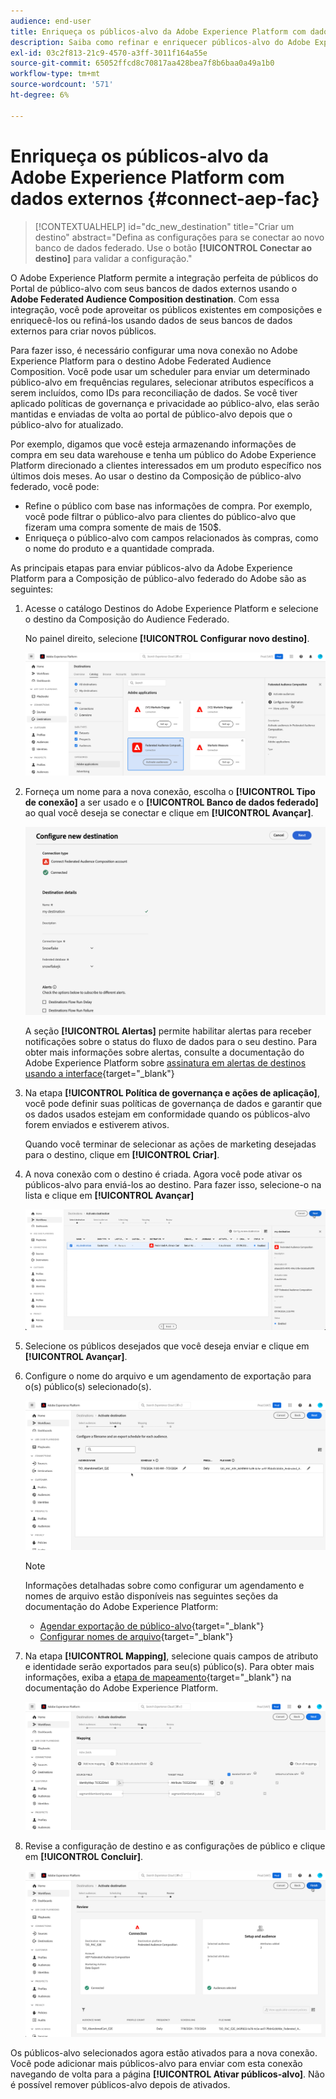 ```yaml
---
audience: end-user
title: Enriqueça os públicos-alvo da Adobe Experience Platform com dados externos
description: Saiba como refinar e enriquecer públicos-alvo do Adobe Experience Platform com dados de seus bancos de dados federados usando o destino de composição do público-alvo Federado.
exl-id: 03c2f813-21c9-4570-a3ff-3011f164a55e
source-git-commit: 65052ffcd8c70817aa428bea7f8b6baa0a49a1b0
workflow-type: tm+mt
source-wordcount: '571'
ht-degree: 6%

---
```


# Enriqueça os públicos-alvo da Adobe Experience Platform com dados externos {#connect-aep-fac}

>[!CONTEXTUALHELP]
>id="dc_new_destination"
>title="Criar um destino"
>abstract="Defina as configurações para se conectar ao novo banco de dados federado. Use o botão **[!UICONTROL Conectar ao destino]** para validar a configuração."

O Adobe Experience Platform permite a integração perfeita de públicos do Portal de público-alvo com seus bancos de dados externos usando o **Adobe Federated Audience Composition destination**. Com essa integração, você pode aproveitar os públicos existentes em composições e enriquecê-los ou refiná-los usando dados de seus bancos de dados externos para criar novos públicos.

Para fazer isso, é necessário configurar uma nova conexão no Adobe Experience Platform para o destino Adobe Federated Audience Composition. Você pode usar um scheduler para enviar um determinado público-alvo em frequências regulares, selecionar atributos específicos a serem incluídos, como IDs para reconciliação de dados. Se você tiver aplicado políticas de governança e privacidade ao público-alvo, elas serão mantidas e enviadas de volta ao portal de público-alvo depois que o público-alvo for atualizado.

Por exemplo, digamos que você esteja armazenando informações de compra em seu data warehouse e tenha um público do Adobe Experience Platform direcionado a clientes interessados em um produto específico nos últimos dois meses. Ao usar o destino da Composição de público-alvo federado, você pode:

* Refine o público com base nas informações de compra. Por exemplo, você pode filtrar o público-alvo para clientes do público-alvo que fizeram uma compra somente de mais de 150$.
* Enriqueça o público-alvo com campos relacionados às compras, como o nome do produto e a quantidade comprada.

As principais etapas para enviar públicos-alvo da Adobe Experience Platform para a Composição de público-alvo federado do Adobe são as seguintes:

1. Acesse o catálogo Destinos do Adobe Experience Platform e selecione o destino da Composição do Audience Federado.

   No painel direito, selecione **[!UICONTROL Configurar novo destino]**.

   ![](assets/destination-new.png)

1. Forneça um nome para a nova conexão, escolha o **[!UICONTROL Tipo de conexão]** a ser usado e o **[!UICONTROL Banco de dados federado]** ao qual você deseja se conectar e clique em **[!UICONTROL Avançar]**.

   ![](assets/destination-configure.png)

   A seção **[!UICONTROL Alertas]** permite habilitar alertas para receber notificações sobre o status do fluxo de dados para o seu destino. Para obter mais informações sobre alertas, consulte a documentação do Adobe Experience Platform sobre [assinatura em alertas de destinos usando a interface](https://experienceleague.adobe.com/en/docs/experience-platform/destinations/ui/alerts){target="_blank"}

1. Na etapa **[!UICONTROL Política de governança e ações de aplicação]**, você pode definir suas políticas de governança de dados e garantir que os dados usados estejam em conformidade quando os públicos-alvo forem enviados e estiverem ativos.

   Quando você terminar de selecionar as ações de marketing desejadas para o destino, clique em **[!UICONTROL Criar]**.

1. A nova conexão com o destino é criada. Agora você pode ativar os públicos-alvo para enviá-los ao destino. Para fazer isso, selecione-o na lista e clique em **[!UICONTROL Avançar]**

   ![](assets/destination-activate.png)

1. Selecione os públicos desejados que você deseja enviar e clique em **[!UICONTROL Avançar]**.

1. Configure o nome do arquivo e um agendamento de exportação para o(s) público(s) selecionado(s).

   ![](assets/destination-schedule.png)

   >[!NOTE]
   >
   >Informações detalhadas sobre como configurar um agendamento e nomes de arquivo estão disponíveis nas seguintes seções da documentação do Adobe Experience Platform:
   >
   >* [Agendar exportação de público-alvo](https://experienceleague.adobe.com/en/docs/experience-platform/destinations/ui/activate/activate-batch-profile-destinations#scheduling){target="_blank"}
   >* [Configurar nomes de arquivo](https://experienceleague.adobe.com/en/docs/experience-platform/destinations/ui/activate/activate-batch-profile-destinations#configure-file-names){target="_blank"}

1. Na etapa **[!UICONTROL Mapping]**, selecione quais campos de atributo e identidade serão exportados para seu(s) público(s). Para obter mais informações, exiba a [etapa de mapeamento](https://experienceleague.adobe.com/en/docs/experience-platform/destinations/ui/activate/activate-batch-profile-destinations#mapping){target="_blank"} na documentação do Adobe Experience Platform.

   ![](assets/destination-attributes.png)

1. Revise a configuração de destino e as configurações de público e clique em **[!UICONTROL Concluir]**.

   ![](assets/destination-review.png)

Os públicos-alvo selecionados agora estão ativados para a nova conexão. Você pode adicionar mais públicos-alvo para enviar com esta conexão navegando de volta para a página **[!UICONTROL Ativar públicos-alvo]**. Não é possível remover públicos-alvo depois de ativados.
